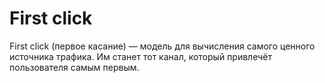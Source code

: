 # First click

First click (первое касание) — модель для вычисления самого ценного источника трафика. Им станет тот канал, который привлечёт пользователя самым первым. 